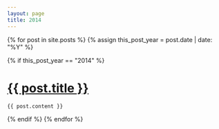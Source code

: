 ```yaml
---
layout: page
title: 2014
---
```

<div class="posts">
  {% for post in site.posts %}
  {% assign this_post_year = post.date | date: "%Y" %}

  {% if this_post_year == "2014" %}
  <div class="post">
    <h1 class="post-title">
      <a href="{{ site.baseurl }}{{ post.url }}">
        {{ post.title }}
      </a>
    </h1>

    {{ post.content }}
  </div>
  {% endif %}
  {% endfor %}
</div>
